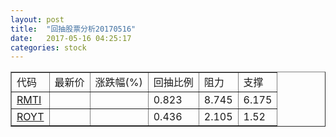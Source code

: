 ```yaml
---
layout: post
title:  "回抽股票分析20170516"
date:   2017-05-16 04:25:17
categories: stock
---
```

<script type="text/javascript">
var stockList = []
stockList.push('gb_rmti');
stockList.push('gb_royt');
</script>
<table border="1">
 <tr>
 <td>代码</td>
 <td>最新价</td>
 <td>涨跌幅(%)</td>
 <td>回抽比例</td>
 <td>阻力</td>
 <td>支撑</td>
</tr>
  <tr id="rmti">
  <td><a href="http://stock.finance.sina.com.cn/usstock/quotes/RMTI.html" target="_blank">RMTI</a></td><td></td><td></td><td>0.823</td><td>8.745</td><td>6.175</td></tr>
  <tr id="royt">
  <td><a href="http://stock.finance.sina.com.cn/usstock/quotes/ROYT.html" target="_blank">ROYT</a></td><td></td><td></td><td>0.436</td><td>2.105</td><td>1.52</td></tr>
</table>
